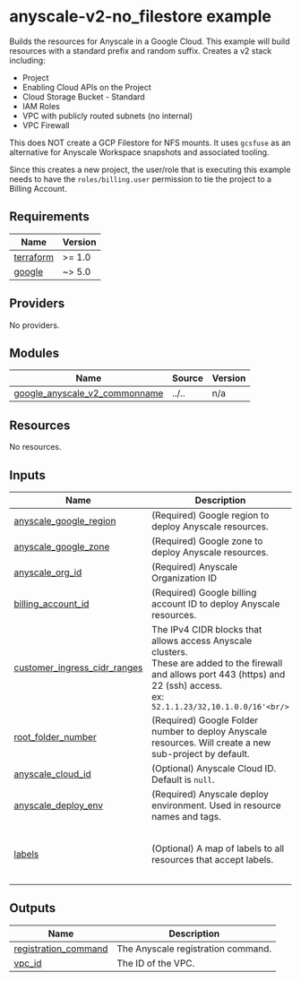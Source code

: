 # anyscale-v2-no_filestore example

Builds the resources for Anyscale in a Google Cloud.
This example will build resources with a standard prefix and random suffix.
Creates a v2 stack including:
- Project
- Enabling Cloud APIs on the Project
- Cloud Storage Bucket - Standard
- IAM Roles
- VPC with publicly routed subnets (no internal)
- VPC Firewall

This does NOT create a GCP Filestore for NFS mounts. It uses `gcsfuse` as an alternative for Anyscale Workspace snapshots and associated tooling.

Since this creates a new project, the user/role that is executing this example needs to have the `roles/billing.user` permission to tie the project to a Billing Account.

<!-- BEGIN_TF_DOCS -->
## Requirements

| Name | Version |
|------|---------|
| <a name="requirement_terraform"></a> [terraform](#requirement\_terraform) | >= 1.0 |
| <a name="requirement_google"></a> [google](#requirement\_google) | ~> 5.0 |

## Providers

No providers.

## Modules

| Name | Source | Version |
|------|--------|---------|
| <a name="module_google_anyscale_v2_commonname"></a> [google\_anyscale\_v2\_commonname](#module\_google\_anyscale\_v2\_commonname) | ../.. | n/a |

## Resources

No resources.

## Inputs

| Name | Description | Type | Default | Required |
|------|-------------|------|---------|:--------:|
| <a name="input_anyscale_google_region"></a> [anyscale\_google\_region](#input\_anyscale\_google\_region) | (Required) Google region to deploy Anyscale resources. | `string` | n/a | yes |
| <a name="input_anyscale_google_zone"></a> [anyscale\_google\_zone](#input\_anyscale\_google\_zone) | (Required) Google zone to deploy Anyscale resources. | `string` | n/a | yes |
| <a name="input_anyscale_org_id"></a> [anyscale\_org\_id](#input\_anyscale\_org\_id) | (Required) Anyscale Organization ID | `string` | n/a | yes |
| <a name="input_billing_account_id"></a> [billing\_account\_id](#input\_billing\_account\_id) | (Required) Google billing account ID to deploy Anyscale resources. | `string` | n/a | yes |
| <a name="input_customer_ingress_cidr_ranges"></a> [customer\_ingress\_cidr\_ranges](#input\_customer\_ingress\_cidr\_ranges) | The IPv4 CIDR blocks that allows access Anyscale clusters.<br/>These are added to the firewall and allows port 443 (https) and 22 (ssh) access.<br/>ex: `52.1.1.23/32,10.1.0.0/16'<br/>` | `string` | n/a | yes |
| <a name="input_root_folder_number"></a> [root\_folder\_number](#input\_root\_folder\_number) | (Required) Google Folder number to deploy Anyscale resources. Will create a new sub-project by default. | `string` | n/a | yes |
| <a name="input_anyscale_cloud_id"></a> [anyscale\_cloud\_id](#input\_anyscale\_cloud\_id) | (Optional) Anyscale Cloud ID. Default is `null`. | `string` | `null` | no |
| <a name="input_anyscale_deploy_env"></a> [anyscale\_deploy\_env](#input\_anyscale\_deploy\_env) | (Required) Anyscale deploy environment. Used in resource names and tags. | `string` | `"production"` | no |
| <a name="input_labels"></a> [labels](#input\_labels) | (Optional) A map of labels to all resources that accept labels. | `map(string)` | <pre>{<br/>  "environment": "test",<br/>  "test": "true"<br/>}</pre> | no |

## Outputs

| Name | Description |
|------|-------------|
| <a name="output_registration_command"></a> [registration\_command](#output\_registration\_command) | The Anyscale registration command. |
| <a name="output_vpc_id"></a> [vpc\_id](#output\_vpc\_id) | The ID of the VPC. |
<!-- END_TF_DOCS -->
